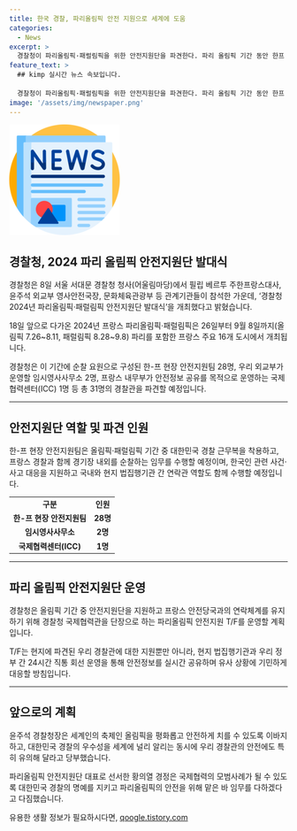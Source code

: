 ```yaml
---
title: 한국 경찰, 파리올림픽 안전 지원으로 세계에 도움
categories:
  - News
excerpt: >
  경찰청이 파리올림픽·패럴림픽을 위한 안전지원단을 파견한다. 파리 올림픽 기간 동안 한프 현장 안전지원팀 28명을 포함해 총 31명의 경찰관이 프랑스에 파견되며, 현지 경찰과 함께 경기장 내외를 순찰하고 한국인 관련 사건·사고 대응을 지원할 예정이다. 이번 파견은 대규모 경찰 파견의 첫 사례로 올림픽의 안전유지를 위해 이루어진 것이며, 경찰청은 T/F를 통해 안전정보를 실시간 공유하고 대응할 계획이다. 
feature_text: >
  ## kimp 실시간 뉴스 속보입니다.

  경찰청이 파리올림픽·패럴림픽을 위한 안전지원단을 파견한다. 파리 올림픽 기간 동안 한프 현장 안전지원팀 28명을 포함해 총 31명의 경찰관이 프랑스에 파견되며, 현지 경찰과 함께 경기장 내외를 순찰하고 한국인 관련 사건·사고 대응을 지원할 예정이다. 이번 파견은 대규모 경찰 파견의 첫 사례로 올림픽의 안전유지를 위해 이루어진 것이며, 경찰청은 T/F를 통해 안전정보를 실시간 공유하고 대응할 계획이다. 
image: '/assets/img/newspaper.png'
---
```


<p><img src="/assets/img/newspaper.png" alt="kimplant 속보" /></p>

<h2 data-ke-size="size26">경찰청, 2024 파리 올림픽 안전지원단 발대식</h2>

<p data-ke-size="size16">경찰청은 8일 서울 서대문 경찰청 청사(어울림마당)에서 필립 베르투 주한프랑스대사, 윤주석 외교부 영사안전국장, 문화체육관광부 등 관계기관들이 참석한 가운데, ‘경찰청 2024년 파리올림픽·패럴림픽 안전지원단 발대식’을 개최했다고 밝혔습니다.</p>

<p data-ke-size="size16">18일 앞으로 다가온 2024년 프랑스 파리올림픽·패럴림픽은 26일부터 9월 8일까지(올림픽 7.26~8.11, 패럴림픽 8.28~9.8) 파리를 포함한 프랑스 주요 16개 도시에서 개최됩니다.</p>

<p data-ke-size="size16">경찰청은 이 기간에 순찰 요원으로 구성된 한-프 현장 안전지원팀 28명, 우리 외교부가 운영할 임시영사사무소 2명, 프랑스 내무부가 안전정보 공유를 목적으로 운영하는 국제협력센터(ICC) 1명 등 총 31명의 경찰관을 파견할 예정입니다.</p>

<hr>

<h2 data-ke-size="size26">안전지원단 역할 및 파견 인원</h2>

<p data-ke-size="size16">한-프 현장 안전지원팀은 올림픽·패럴림픽 기간 중 대한민국 경찰 근무복을 착용하고, 프랑스 경찰과 함께 경기장 내외를 순찰하는 임무를 수행할 예정이며, 한국인 관련 사건·사고 대응을 지원하고 국내와 현지 법집행기관 간 연락관 역할도 함께 수행할 예정입니다.</p>

<table>
    <tr>
        <td style="text-align: center; height: 17px;"><b>구분</b></td>
        <td style="text-align: center; height: 17px;"><b>인원</b></td>
    </tr>
    <tr>
        <td style="text-align: center; height: 17px;"><b>한-프 현장 안전지원팀</b></td>
        <td style="text-align: center; height: 17px;"><b>28명</b></td>
    </tr>
    <tr>
        <td style="text-align: center; height: 17px;"><b>임시영사사무소</b></td>
        <td style="text-align: center; height: 17px;"><b>2명</b></td>
    </tr>
    <tr>
        <td style="text-align: center; height: 17px;"><b>국제협력센터(ICC)</b></td>
        <td style="text-align: center; height: 17px;"><b>1명</b></td>
    </tr>
</table>

<hr>

<h2 data-ke-size="size26">파리 올림픽 안전지원단 운영</h2>

<p data-ke-size="size16">경찰청은 올림픽 기간 중 안전지원단을 지원하고 프랑스 안전당국과의 연락체계를 유지하기 위해 경찰청 국제협력관을 단장으로 하는 파리올림픽 안전지원 T/F를 운영할 계획입니다.</p>

<p data-ke-size="size16">T/F는 현지에 파견된 우리 경찰관에 대한 지원뿐만 아니라, 현지 법집행기관과 우리 정부 간 24시간 직통 회선 운영을 통해 안전정보를 실시간 공유하며 유사 상황에 기민하게 대응할 방침입니다.</p>

<hr>

<h2 data-ke-size="size26">앞으로의 계획</h2>

<p data-ke-size="size16">윤주석 경찰청장은 세계인의 축제인 올림픽을 평화롭고 안전하게 치를 수 있도록 이바지하고, 대한민국 경찰의 우수성을 세계에 널리 알리는 동시에 우리 경찰관의 안전에도 특히 유의해 달라고 당부했습니다.</p>

<p data-ke-size="size16">파리올림픽 안전지원단 대표로 선서한 황의열 경정은 국제협력의 모범사례가 될 수 있도록 대한민국 경찰의 명예를 지키고 파리올림픽의 안전을 위해 맡은 바 임무를 다하겠다고 다짐했습니다.</p>
유용한 생활 정보가 필요하시다면, <a href="https://qoogle.tistory.com" rel="dofollow">qoogle.tistory.com</a>


